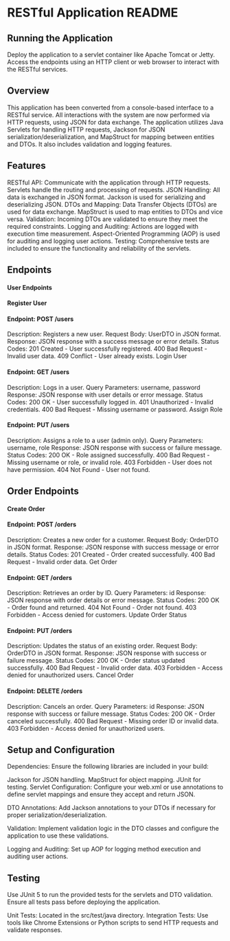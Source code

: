 # RESTful Application README

## Running the Application
Deploy the application to a servlet container like Apache Tomcat or Jetty. Access the endpoints using an HTTP client or web browser to interact with the RESTful services.

## Overview
This application has been converted from a console-based interface to a RESTful service. All interactions with the system are now performed via HTTP requests, using JSON for data exchange. The application utilizes Java Servlets for handling HTTP requests, Jackson for JSON serialization/deserialization, and MapStruct for mapping between entities and DTOs. It also includes validation and logging features.

## Features
RESTful API: Communicate with the application through HTTP requests. Servlets handle the routing and processing of requests.
JSON Handling: All data is exchanged in JSON format. Jackson is used for serializing and deserializing JSON.
DTOs and Mapping: Data Transfer Objects (DTOs) are used for data exchange. MapStruct is used to map entities to DTOs and vice versa.
Validation: Incoming DTOs are validated to ensure they meet the required constraints.
Logging and Auditing: Actions are logged with execution time measurement. Aspect-Oriented Programming (AOP) is used for auditing and logging user actions.
Testing: Comprehensive tests are included to ensure the functionality and reliability of the servlets.
## Endpoints
#### User Endpoints
#### Register User

#### Endpoint: POST /users
Description: Registers a new user.
Request Body: UserDTO in JSON format.
Response: JSON response with a success message or error details.
Status Codes:
201 Created - User successfully registered.
400 Bad Request - Invalid user data.
409 Conflict - User already exists.
Login User

#### Endpoint: GET /users
Description: Logs in a user.
Query Parameters: username, password
Response: JSON response with user details or error message.
Status Codes:
200 OK - User successfully logged in.
401 Unauthorized - Invalid credentials.
400 Bad Request - Missing username or password.
Assign Role

#### Endpoint: PUT /users
Description: Assigns a role to a user (admin only).
Query Parameters: username, role
Response: JSON response with success or failure message.
Status Codes:
200 OK - Role assigned successfully.
400 Bad Request - Missing username or role, or invalid role.
403 Forbidden - User does not have permission.
404 Not Found - User not found.
## Order Endpoints
#### Create Order

#### Endpoint: POST /orders
Description: Creates a new order for a customer.
Request Body: OrderDTO in JSON format.
Response: JSON response with success message or error details.
Status Codes:
201 Created - Order created successfully.
400 Bad Request - Invalid order data.
Get Order

#### Endpoint: GET /orders
Description: Retrieves an order by ID.
Query Parameters: id
Response: JSON response with order details or error message.
Status Codes:
200 OK - Order found and returned.
404 Not Found - Order not found.
403 Forbidden - Access denied for customers.
Update Order Status

#### Endpoint: PUT /orders
Description: Updates the status of an existing order.
Request Body: OrderDTO in JSON format.
Response: JSON response with success or failure message.
Status Codes:
200 OK - Order status updated successfully.
400 Bad Request - Invalid order data.
403 Forbidden - Access denied for unauthorized users.
Cancel Order

#### Endpoint: DELETE /orders
Description: Cancels an order.
Query Parameters: id
Response: JSON response with success or failure message.
Status Codes:
200 OK - Order canceled successfully.
400 Bad Request - Missing order ID or invalid data.
403 Forbidden - Access denied for unauthorized users.

## Setup and Configuration
Dependencies: 
Ensure the following libraries are included in your build:

Jackson for JSON handling.
MapStruct for object mapping.
JUnit for testing.
Servlet Configuration: 
Configure your web.xml or use annotations to define servlet mappings and ensure they accept and return JSON.

DTO Annotations:
Add Jackson annotations to your DTOs if necessary for proper serialization/deserialization.

Validation: 
Implement validation logic in the DTO classes and configure the application to use these validations.

Logging and Auditing: 
Set up AOP for logging method execution and auditing user actions.

## Testing
Use JUnit 5 to run the provided tests for the servlets and DTO validation. Ensure all tests pass before deploying the application.

Unit Tests: Located in the src/test/java directory.
Integration Tests: Use tools like Chrome Extensions or Python scripts to send HTTP requests and validate responses.